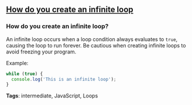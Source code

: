 ## [How do you create an infinite loop](#how-do-you-create-an-infinite-loop)

### How do you create an infinite loop?

An infinite loop occurs when a loop condition always evaluates to `true`, causing the loop to run forever. Be cautious when creating infinite loops to avoid freezing your program.

Example:

```javascript
while (true) {
  console.log('This is an infinite loop');
}
```

**Tags**: intermediate, JavaScript, Loops


